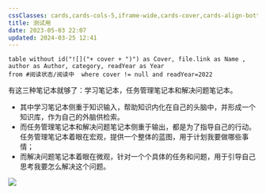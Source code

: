```yaml
---
cssClasses: cards,cards-cols-5,iframe-wide,cards-cover,cards-align-bottom
title: 测试用
date: 2023-05-03 22:07
updated: 2024-03-25 12:41
---
```


```dataview
table without id("![]("+ cover + ")") as Cover, file.link as Name , author as Author, category, readYear as Year
from #阅读状态/阅读中  where cover != null and readYear=2022 
```

有这三种笔记本就够了：学习笔记本，任务管理笔记本和解决问题笔记本。

- 其中学习笔记本侧重于知识输入，帮助知识内化在自己的头脑中，并形成一个知识库，作为自己的外脑供检索。
- 而任务管理笔记本和解决问题笔记本侧重于输出，都是为了指导自己的行动。任务管理笔记本着眼在宏观，提供一个整体的蓝图，用于计划我要做哪些事情；
- 而解决问题笔记本着眼在微观，针对一个个具体的任务和问题，用于引导自己思考我要怎么解决这个问题。

![](https://cdn.wallleap.cn/img/pic/illustration/202403251240380.png)
